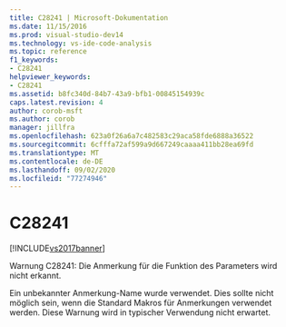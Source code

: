 ```yaml
---
title: C28241 | Microsoft-Dokumentation
ms.date: 11/15/2016
ms.prod: visual-studio-dev14
ms.technology: vs-ide-code-analysis
ms.topic: reference
f1_keywords:
- C28241
helpviewer_keywords:
- C28241
ms.assetid: b8fc340d-84b7-43a9-bfb1-00845154939c
caps.latest.revision: 4
author: corob-msft
ms.author: corob
manager: jillfra
ms.openlocfilehash: 623a0f26a6a7c482583c29aca58fde6888a36522
ms.sourcegitcommit: 6cfffa72af599a9d667249caaaa411bb28ea69fd
ms.translationtype: MT
ms.contentlocale: de-DE
ms.lasthandoff: 09/02/2020
ms.locfileid: "77274946"
---
```

# <a name="c28241"></a>C28241
[!INCLUDE[vs2017banner](../includes/vs2017banner.md)]

Warnung C28241: Die Anmerkung für die Funktion des Parameters wird nicht erkannt.  
  
 Ein unbekannter Anmerkung-Name wurde verwendet. Dies sollte nicht möglich sein, wenn die Standard Makros für Anmerkungen verwendet werden. Diese Warnung wird in typischer Verwendung nicht erwartet.
